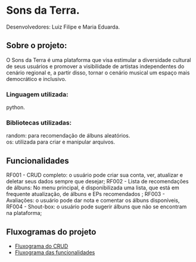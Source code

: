 # Sons da Terra.

Desenvolvedores: Luiz Filipe e Maria Eduarda.

## Sobre o projeto:
O Sons da Terra é uma plataforma que visa estimular a diversidade cultural de seus usuários e promover a visibilidade de artistas independentes do cenário regional e, a partir disso, tornar o cenário musical um espaço mais democrático e inclusivo.

### Linguagem utilizada: 
python.

### Bibliotecas utilizadas: 
random: para recomendação de álbuns aleatórios.  
os: utilizada para criar e manipular arquivos.

## Funcionalidades

RF001 - CRUD completo: o usuário pode criar sua conta, ver, atualizar e deletar seus dados sempre que desejar;
RF002 - Lista de recomendações de álbuns: No menu principal, é disponibilizada uma lista, que está em frequente atualização, de álbuns e EPs recomendados ;
RF003 - Avaliações: o usuário pode dar nota e comentar os álbuns disponíveis, 
RF004 - Shout-box: o usuário pode sugerir álbuns que não se encontram na plataforma;

## Fluxogramas do projeto

- [Fluxograma do CRUD]()
- [Fluxograma das funcionalidades]()
